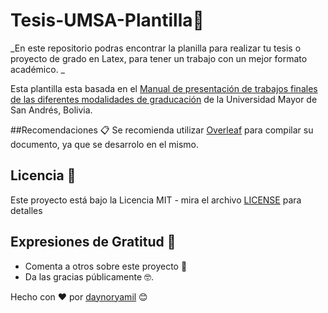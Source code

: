 # Tesis-UMSA-Plantilla📖
_En este repositorio podras encontrar la planilla para realizar tu tesis o proyecto de grado en Latex, para tener un trabajo con un mejor formato académico. _

Esta plantilla esta basada en el [Manual de presentación de trabajos finales de las diferentes modalidades de graducación](http://industrial.umsa.bo/documents/184826/324171/Reglamento%20Presentaci%C3%B3n%20Tesis%20ProyectoGRado%20TrabajoDirigido "Manual de presentación de trabajos finales de las diferentes modalidades de graducación") de la Universidad Mayor de San Andrés, Bolivia.

##Recomendaciones 📋
Se recomienda utilizar [Overleaf](https://www.overleaf.com/ "Overleaf") para compilar su documento, ya que se desarrolo en el mismo.

## Licencia 📄
Este proyecto está bajo la Licencia MIT - mira el archivo [LICENSE](https://github.com/daynoryamil/Tesis-UMSA-Plantilla/blob/main/LICENSE) para detalles

## Expresiones de Gratitud 🎁
* Comenta a otros sobre este proyecto 📢
* Da las gracias públicamente 🤓.

Hecho con ❤️ por [daynoryamil](https://github.com/daynoryamil "daynoryamil") 😊
